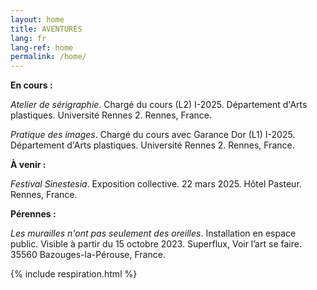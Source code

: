 ```yaml
---
layout: home
title: AVENTURES
lang: fr
lang-ref: home
permalink: /home/
---
```


**En cours :**

*Atelier de sérigraphie*. Chargé du cours (L2) I-2025. Département d'Arts plastiques. Université Rennes 2. Rennes, France.

*Pratique des images*. Chargé du cours avec Garance Dor (L1) I-2025. Département d'Arts plastiques. Université Rennes 2. Rennes, France.

**À venir :**

*Festival Sinestesia*. Exposition collective. 22 mars 2025. Hôtel Pasteur. Rennes, France.

**Pérennes :**

*Les murailles n'ont pas seulement des oreilles*. Installation en espace public. Visible à partir du 15 octobre 2023. Superflux, Voir l’art se faire. 35560 Bazouges-la-Pérouse, France.

{% include respiration.html %}
